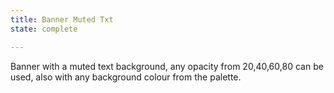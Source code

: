 ```yaml
---
title: Banner Muted Txt
state: complete

---
```

Banner with a muted text background, any opacity from 20,40,60,80 can be used, also with any background colour from the palette.